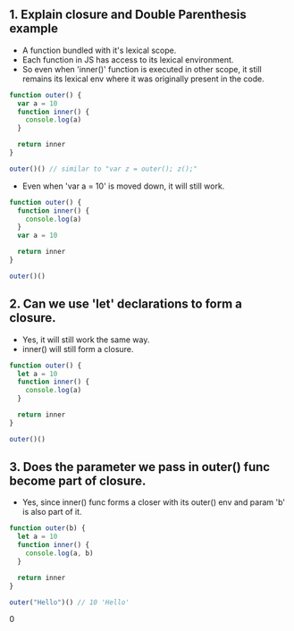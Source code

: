 ## 1. Explain closure and Double Parenthesis example

- A function bundled with it's lexical scope.
- Each function in JS has access to its lexical environment.
- So even when 'inner()' function is executed in other scope, it still remains its lexical env where it was originally present in the code.

```js
function outer() {
  var a = 10
  function inner() {
    console.log(a)
  }

  return inner
}

outer()() // similar to "var z = outer(); z();"

```
- Even when 'var a = 10' is moved down, it will still work.

```js
function outer() {
  function inner() {
    console.log(a)
  }
  var a = 10

  return inner
}

outer()()
```

## 2. Can we use 'let' declarations to form a closure.

- Yes, it will still work the same way.
- inner() will still form a closure.

```js
function outer() {
  let a = 10
  function inner() {
    console.log(a)
  }

  return inner
}

outer()()

```

## 3. Does the parameter we pass in outer() func become part of closure.

- Yes, since inner() func forms a closer with its outer() env and param 'b' is also part of it.

```js
function outer(b) {
  let a = 10
  function inner() {
    console.log(a, b)
  }

  return inner
}

outer("Hello")() // 10 'Hello'
```























0
